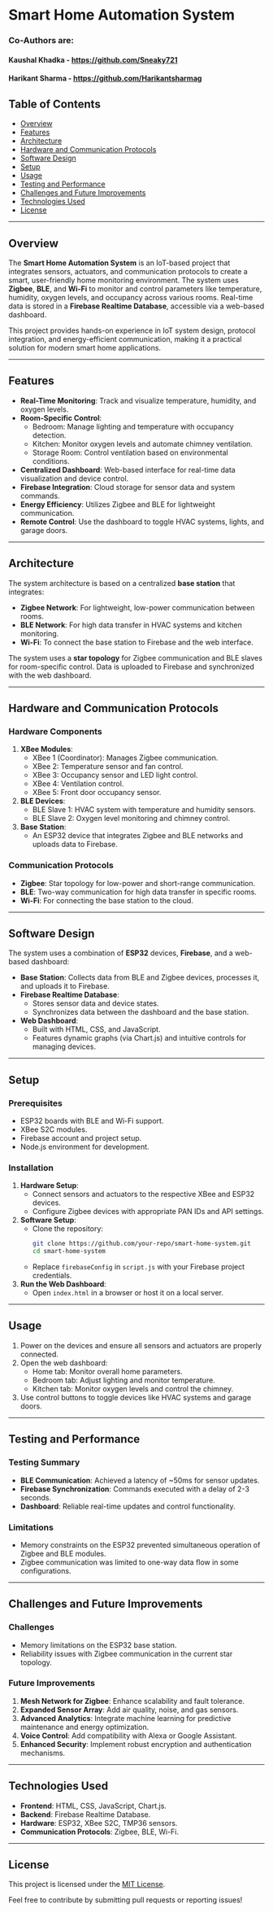 # Smart Home Automation System
### Co-Authors are:
#### Kaushal Khadka - https://github.com/Sneaky721 
#### Harikant Sharma - https://github.com/Harikantsharmag

## Table of Contents
- [Overview](#overview)
- [Features](#features)
- [Architecture](#architecture)
- [Hardware and Communication Protocols](#hardware-and-communication-protocols)
- [Software Design](#software-design)
- [Setup](#setup)
- [Usage](#usage)
- [Testing and Performance](#testing-and-performance)
- [Challenges and Future Improvements](#challenges-and-future-improvements)
- [Technologies Used](#technologies-used)
- [License](#license)

---

## Overview
The **Smart Home Automation System** is an IoT-based project that integrates sensors, actuators, and communication protocols to create a smart, user-friendly home monitoring environment. The system uses **Zigbee**, **BLE**, and **Wi-Fi** to monitor and control parameters like temperature, humidity, oxygen levels, and occupancy across various rooms. Real-time data is stored in a **Firebase Realtime Database**, accessible via a web-based dashboard.

This project provides hands-on experience in IoT system design, protocol integration, and energy-efficient communication, making it a practical solution for modern smart home applications.

---

## Features
- **Real-Time Monitoring**: Track and visualize temperature, humidity, and oxygen levels.
- **Room-Specific Control**:
  - Bedroom: Manage lighting and temperature with occupancy detection.
  - Kitchen: Monitor oxygen levels and automate chimney ventilation.
  - Storage Room: Control ventilation based on environmental conditions.
- **Centralized Dashboard**: Web-based interface for real-time data visualization and device control.
- **Firebase Integration**: Cloud storage for sensor data and system commands.
- **Energy Efficiency**: Utilizes Zigbee and BLE for lightweight communication.
- **Remote Control**: Use the dashboard to toggle HVAC systems, lights, and garage doors.

---

## Architecture
The system architecture is based on a centralized **base station** that integrates:
- **Zigbee Network**: For lightweight, low-power communication between rooms.
- **BLE Network**: For high data transfer in HVAC systems and kitchen monitoring.
- **Wi-Fi**: To connect the base station to Firebase and the web interface.

The system uses a **star topology** for Zigbee communication and BLE slaves for room-specific control. Data is uploaded to Firebase and synchronized with the web dashboard.

---

## Hardware and Communication Protocols
### Hardware Components
1. **XBee Modules**:
   - XBee 1 (Coordinator): Manages Zigbee communication.
   - XBee 2: Temperature sensor and fan control.
   - XBee 3: Occupancy sensor and LED light control.
   - XBee 4: Ventilation control.
   - XBee 5: Front door occupancy sensor.
2. **BLE Devices**:
   - BLE Slave 1: HVAC system with temperature and humidity sensors.
   - BLE Slave 2: Oxygen level monitoring and chimney control.
3. **Base Station**:
   - An ESP32 device that integrates Zigbee and BLE networks and uploads data to Firebase.

### Communication Protocols
- **Zigbee**: Star topology for low-power and short-range communication.
- **BLE**: Two-way communication for high data transfer in specific rooms.
- **Wi-Fi**: For connecting the base station to the cloud.

---

## Software Design
The system uses a combination of **ESP32** devices, **Firebase**, and a web-based dashboard:
- **Base Station**: Collects data from BLE and Zigbee devices, processes it, and uploads it to Firebase.
- **Firebase Realtime Database**:
  - Stores sensor data and device states.
  - Synchronizes data between the dashboard and the base station.
- **Web Dashboard**:
  - Built with HTML, CSS, and JavaScript.
  - Features dynamic graphs (via Chart.js) and intuitive controls for managing devices.

---

## Setup
### Prerequisites
- ESP32 boards with BLE and Wi-Fi support.
- XBee S2C modules.
- Firebase account and project setup.
- Node.js environment for development.

### Installation
1. **Hardware Setup**:
   - Connect sensors and actuators to the respective XBee and ESP32 devices.
   - Configure Zigbee devices with appropriate PAN IDs and API settings.
2. **Software Setup**:
   - Clone the repository:
     ```bash
     git clone https://github.com/your-repo/smart-home-system.git
     cd smart-home-system
     ```
   - Replace `firebaseConfig` in `script.js` with your Firebase project credentials.
3. **Run the Web Dashboard**:
   - Open `index.html` in a browser or host it on a local server.

---

## Usage
1. Power on the devices and ensure all sensors and actuators are properly connected.
2. Open the web dashboard:
   - Home tab: Monitor overall home parameters.
   - Bedroom tab: Adjust lighting and monitor temperature.
   - Kitchen tab: Monitor oxygen levels and control the chimney.
3. Use control buttons to toggle devices like HVAC systems and garage doors.

---

## Testing and Performance
### Testing Summary
- **BLE Communication**: Achieved a latency of ~50ms for sensor updates.
- **Firebase Synchronization**: Commands executed with a delay of 2-3 seconds.
- **Dashboard**: Reliable real-time updates and control functionality.

### Limitations
- Memory constraints on the ESP32 prevented simultaneous operation of Zigbee and BLE modules.
- Zigbee communication was limited to one-way data flow in some configurations.

---

## Challenges and Future Improvements
### Challenges
- Memory limitations on the ESP32 base station.
- Reliability issues with Zigbee communication in the current star topology.

### Future Improvements
1. **Mesh Network for Zigbee**: Enhance scalability and fault tolerance.
2. **Expanded Sensor Array**: Add air quality, noise, and gas sensors.
3. **Advanced Analytics**: Integrate machine learning for predictive maintenance and energy optimization.
4. **Voice Control**: Add compatibility with Alexa or Google Assistant.
5. **Enhanced Security**: Implement robust encryption and authentication mechanisms.

---

## Technologies Used
- **Frontend**: HTML, CSS, JavaScript, Chart.js.
- **Backend**: Firebase Realtime Database.
- **Hardware**: ESP32, XBee S2C, TMP36 sensors.
- **Communication Protocols**: Zigbee, BLE, Wi-Fi.

---

## License
This project is licensed under the [MIT License](LICENSE).

Feel free to contribute by submitting pull requests or reporting issues!

